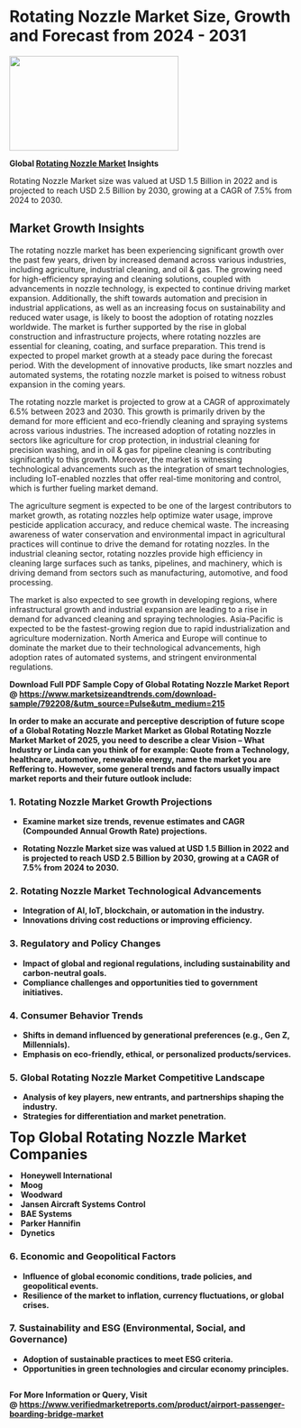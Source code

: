 <H1>Rotating Nozzle Market Size, Growth and Forecast from 2024 - 2031</H1><img class="aligncenter size-medium wp-image-584254" src="https://thirdeyenews.in/wp-content/uploads/2024/09/Global-Market-Research-300x168.jpeg" alt="" width="300" height="168" /><p><strong>Global&nbsp;<a href="https://www.marketsizeandtrends.com/download-sample/792208/&amp;utm_source=Pulse&amp;utm_medium=215">Rotating Nozzle Market</a> Insights</strong></p><p>Rotating Nozzle Market size was valued at USD 1.5 Billion in 2022 and is projected to reach USD 2.5 Billion by 2030, growing at a CAGR of 7.5% from 2024 to 2030.</p><p><h2>Market Growth Insights</h2> <p>The rotating nozzle market has been experiencing significant growth over the past few years, driven by increased demand across various industries, including agriculture, industrial cleaning, and oil & gas. The growing need for high-efficiency spraying and cleaning solutions, coupled with advancements in nozzle technology, is expected to continue driving market expansion. Additionally, the shift towards automation and precision in industrial applications, as well as an increasing focus on sustainability and reduced water usage, is likely to boost the adoption of rotating nozzles worldwide. The market is further supported by the rise in global construction and infrastructure projects, where rotating nozzles are essential for cleaning, coating, and surface preparation. This trend is expected to propel market growth at a steady pace during the forecast period. With the development of innovative products, like smart nozzles and automated systems, the rotating nozzle market is poised to witness robust expansion in the coming years.</p> <p><strong></strong></p> <p>The rotating nozzle market is projected to grow at a CAGR of approximately 6.5% between 2023 and 2030. This growth is primarily driven by the demand for more efficient and eco-friendly cleaning and spraying systems across various industries. The increased adoption of rotating nozzles in sectors like agriculture for crop protection, in industrial cleaning for precision washing, and in oil & gas for pipeline cleaning is contributing significantly to this growth. Moreover, the market is witnessing technological advancements such as the integration of smart technologies, including IoT-enabled nozzles that offer real-time monitoring and control, which is further fueling market demand.</p> <p>The agriculture segment is expected to be one of the largest contributors to market growth, as rotating nozzles help optimize water usage, improve pesticide application accuracy, and reduce chemical waste. The increasing awareness of water conservation and environmental impact in agricultural practices will continue to drive the demand for rotating nozzles. In the industrial cleaning sector, rotating nozzles provide high efficiency in cleaning large surfaces such as tanks, pipelines, and machinery, which is driving demand from sectors such as manufacturing, automotive, and food processing.</p> <p>The market is also expected to see growth in developing regions, where infrastructural growth and industrial expansion are leading to a rise in demand for advanced cleaning and spraying technologies. Asia-Pacific is expected to be the fastest-growing region due to rapid industrialization and agriculture modernization. North America and Europe will continue to dominate the market due to their technological advancements, high adoption rates of automated systems, and stringent environmental regulations.</p> <p><strong></p><p><span class=""><strong>Download Full PDF Sample Copy of Global Rotating Nozzle Market Report</strong> @ <a href="https://www.marketsizeandtrends.com/download-sample/792208/&amp;utm_source=Pulse&amp;utm_medium=215" target="_blank">https://www.marketsizeandtrends.com/download-sample/792208/&amp;utm_source=Pulse&amp;utm_medium=215</a></span></p><p>In order to make an accurate and perceptive description of future scope of a Global&nbsp;Rotating Nozzle Market Market as Global&nbsp;Rotating Nozzle Market Market of 2025, you need to describe a clear Vision &ndash; What Industry or Linda can you think of for example: Quote from a Technology, healthcare, automotive, renewable energy, name the market you are Reffering to. However, some general trends and factors usually impact market reports and their future outlook include:</p><h3>1.&nbsp;<strong>Rotating Nozzle Market Growth Projections</strong></h3><ul><li>Examine market size trends, revenue estimates and CAGR (Compounded Annual Growth Rate) projections.</li><li><p>Rotating Nozzle Market size was valued at USD 1.5 Billion in 2022 and is projected to reach USD 2.5 Billion by 2030, growing at a CAGR of 7.5% from 2024 to 2030.</p></li></ul><h3>2.&nbsp;<strong>Rotating Nozzle Market Technological Advancements</strong></h3><ul><li>Integration of AI, IoT, blockchain, or automation in the industry.</li><li>Innovations driving cost reductions or improving efficiency.</li></ul><h3>3.&nbsp;<strong>Regulatory and Policy Changes</strong></h3><ul><li>Impact of global and regional regulations, including sustainability and carbon-neutral goals.</li><li>Compliance challenges and opportunities tied to government initiatives.</li></ul><h3>4.&nbsp;<strong>Consumer Behavior Trends</strong></h3><ul><li>Shifts in demand influenced by generational preferences (e.g., Gen Z, Millennials).</li><li>Emphasis on eco-friendly, ethical, or personalized products/services.</li></ul><h3>5.&nbsp;<strong>Global Rotating Nozzle Market Competitive Landscape</strong></h3><ul><li>Analysis of key players, new entrants, and partnerships shaping the industry.</li><li>Strategies for differentiation and market penetration.</li></ul><p data-pm-slice="1 1 []"><span style="color: inherit; font-family: inherit; font-size: 25px;">Top Global Rotating Nozzle Market Companies</span></p><div class="" data-test-id=""><p><li>Honeywell International</li><li> Moog</li><li> Woodward</li><li> Jansen Aircraft Systems Control</li><li> BAE Systems</li><li> Parker Hannifin</li><li> Dynetics</li></p></div><h3>6.&nbsp;<strong>Economic and Geopolitical Factors</strong></h3><ul><li>Influence of global economic conditions, trade policies, and geopolitical events.</li><li>Resilience of the market to inflation, currency fluctuations, or global crises.</li></ul><h3>7.&nbsp;<strong>Sustainability and ESG (Environmental, Social, and Governance)</strong></h3><ul><li>Adoption of sustainable practices to meet ESG criteria.</li><li>Opportunities in green technologies and circular economy principles.</li></ul><h2><strong style="font-size: 14px;">For More Information or Query, Visit @&nbsp;</strong><a style="background-color: #ffffff; font-size: 14px;" href="https://www.marketsizeandtrends.com/report/rotating-nozzle-market/" target="_blank">https://www.verifiedmarketreports.com/product/airport-passenger-boarding-bridge-market</a></h2>
